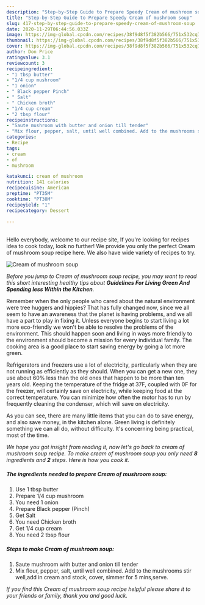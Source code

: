 ```yaml
---
description: "Step-by-Step Guide to Prepare Speedy Cream of mushroom soup"
title: "Step-by-Step Guide to Prepare Speedy Cream of mushroom soup"
slug: 417-step-by-step-guide-to-prepare-speedy-cream-of-mushroom-soup
date: 2020-11-29T06:44:56.033Z
image: https://img-global.cpcdn.com/recipes/38f9d8f5f382b566/751x532cq70/cream-of-mushroom-soup-recipe-main-photo.jpg
thumbnail: https://img-global.cpcdn.com/recipes/38f9d8f5f382b566/751x532cq70/cream-of-mushroom-soup-recipe-main-photo.jpg
cover: https://img-global.cpcdn.com/recipes/38f9d8f5f382b566/751x532cq70/cream-of-mushroom-soup-recipe-main-photo.jpg
author: Don Price
ratingvalue: 3.1
reviewcount: 3
recipeingredient:
- "1 tbsp butter"
- "1/4 cup mushroom"
- "1 onion"
- " Black pepper Pinch"
- " Salt"
- " Chicken broth"
- "1/4 cup cream"
- "2 tbsp flour"
recipeinstructions:
- "Saute mushroom with butter and onion till tender"
- "Mix flour, pepper, salt, until well combined. Add to the mushrooms stir well,add in cream and stock, cover, simmer for 5 mins,serve."
categories:
- Recipe
tags:
- cream
- of
- mushroom

katakunci: cream of mushroom 
nutrition: 141 calories
recipecuisine: American
preptime: "PT35M"
cooktime: "PT38M"
recipeyield: "1"
recipecategory: Dessert

---
```

<br>
Hello everybody, welcome to our recipe site, If you're looking for recipes idea to cook today, look no further! We provide you only the perfect Cream of mushroom soup recipe here. We also have wide variety of recipes to try.
<br>


![Cream of mushroom soup](https://img-global.cpcdn.com/recipes/38f9d8f5f382b566/751x532cq70/cream-of-mushroom-soup-recipe-main-photo.jpg)

<i>Before you jump to Cream of mushroom soup recipe, you may want to read this short interesting healthy tips about 
<strong>Guidelines For Living Green And Spending less Within the Kitchen</strong>.</i>
</br>

Remember when the only people who cared about the natural environment were tree huggers and hippies? That has fully changed now, since we all seem to have an awareness that the planet is having problems, and we all have a part to play in fixing it. Unless everyone begins to start living a lot more eco-friendly we won't be able to resolve the problems of the environment. This should happen soon and living in ways more friendly to the environment should become a mission for every individual family. The cooking area is a good place to start saving energy by going a lot more green.

Refrigerators and freezers use a lot of electricity, particularly when they are not running as efficiently as they should. When you can get a new one, they use about 60% less than the old ones that happen to be more than ten years old. Keeping the temperature of the fridge at 37F, coupled with 0F for the freezer, will certainly save on electricity, while keeping food at the correct temperature. You can minimize how often the motor has to run by frequently cleaning the condenser, which will save on electricity.

As you can see, there are many little items that you can do to save energy, and also save money, in the kitchen alone. Green living is definitely something we can all do, without difficulty. It's concerning being practical, most of the time.


<i>We hope you got insight from reading it, now let's go back to cream of mushroom soup recipe. To make cream of mushroom soup you only need <strong>8</strong> ingredients and <strong>2</strong> steps. Here is how you cook it.
</i>

##### The ingredients needed to prepare Cream of mushroom soup:

1. Use 1 tbsp butter
1. Prepare 1/4 cup mushroom
1. You need 1 onion
1. Prepare  Black pepper (Pinch)
1. Get  Salt
1. You need  Chicken broth
1. Get 1/4 cup cream
1. You need 2 tbsp flour


##### Steps to make Cream of mushroom soup:

1. Saute mushroom with butter and onion till tender
1. Mix flour, pepper, salt, until well combined. Add to the mushrooms stir well,add in cream and stock, cover, simmer for 5 mins,serve.


<i>If you find this Cream of mushroom soup recipe helpful please share it to your friends or family, thank you and good luck.</i>
